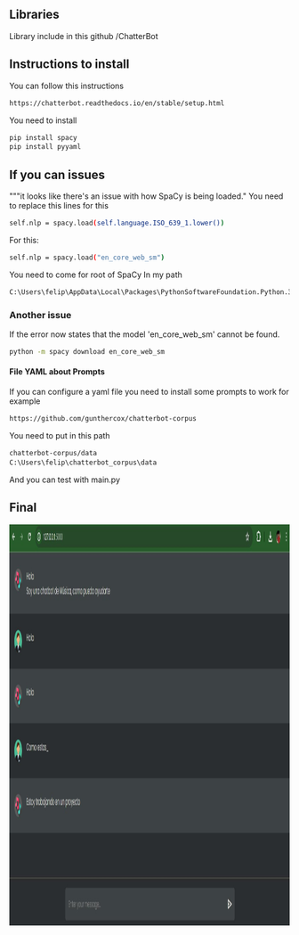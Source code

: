 ## Libraries
Library include in this github /ChatterBot

## Instructions to install
You can follow this instructions
```bash
https://chatterbot.readthedocs.io/en/stable/setup.html
```

You need to install
```bash
pip install spacy
pip install pyyaml

```

## If you can issues 
"""it looks like there's an issue with how SpaCy is being loaded."
You need to replace this lines for this
```bash
self.nlp = spacy.load(self.language.ISO_639_1.lower())
```
For this:
```bash
self.nlp = spacy.load("en_core_web_sm")
```
You need to come for root of SpaCy
In my path
```bash
C:\Users\felip\AppData\Local\Packages\PythonSoftwareFoundation.Python.3.7_qbz5n2kfra8p0\LocalCache\local-packages\Python37\site-packages\chatterbot\tagging.py

```

### Another issue
If the error now states that the model 'en_core_web_sm' cannot be found.
```bash
python -m spacy download en_core_web_sm
```

#### File YAML about Prompts
If you can configure a yaml file you need to install some prompts to work for example
```bash
https://github.com/gunthercox/chatterbot-corpus
```
You need to put in this path
```bash
chatterbot-corpus/data
C:\Users\felip\chatterbot_corpus\data
```
And you can test with main.py

## Final
<img src="chatterbot.png" alt="main" width="1080" height="720">




